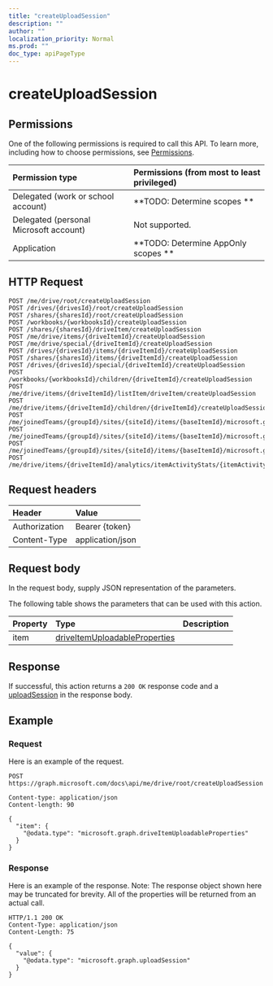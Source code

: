 ```yaml
---
title: "createUploadSession"
description: ""
author: ""
localization_priority: Normal
ms.prod: ""
doc_type: apiPageType
---
```


# createUploadSession



## Permissions
One of the following permissions is required to call this API. To learn more, including how to choose permissions, see [Permissions](/concepts/permissions-reference.md).

|Permission type|Permissions (from most to least privileged)|
|:---|:---|
|Delegated (work or school account)|**TODO: Determine scopes **|
|Delegated (personal Microsoft account)|Not supported.|
|Application|**TODO: Determine AppOnly scopes **|

## HTTP Request
<!-- {
  "blockType": "ignored"
}
-->
``` http
POST /me/drive/root/createUploadSession
POST /drives/{drivesId}/root/createUploadSession
POST /shares/{sharesId}/root/createUploadSession
POST /workbooks/{workbooksId}/createUploadSession
POST /shares/{sharesId}/driveItem/createUploadSession
POST /me/drive/items/{driveItemId}/createUploadSession
POST /me/drive/special/{driveItemId}/createUploadSession
POST /drives/{drivesId}/items/{driveItemId}/createUploadSession
POST /shares/{sharesId}/items/{driveItemId}/createUploadSession
POST /drives/{drivesId}/special/{driveItemId}/createUploadSession
POST /workbooks/{workbooksId}/children/{driveItemId}/createUploadSession
POST /me/drive/items/{driveItemId}/listItem/driveItem/createUploadSession
POST /me/drive/items/{driveItemId}/children/{driveItemId}/createUploadSession
POST /me/joinedTeams/{groupId}/sites/{siteId}/items/{baseItemId}/microsoft.graph.sharedDriveItem/root/createUploadSession
POST /me/joinedTeams/{groupId}/sites/{siteId}/items/{baseItemId}/microsoft.graph.sharedDriveItem/driveItem/createUploadSession
POST /me/joinedTeams/{groupId}/sites/{siteId}/items/{baseItemId}/microsoft.graph.sharedDriveItem/items/{driveItemId}/createUploadSession
POST /me/drive/items/{driveItemId}/analytics/itemActivityStats/{itemActivityStatId}/activities/{itemActivityId}/driveItem/createUploadSession
```

## Request headers
|Header|Value|
|:---|:---|
|Authorization|Bearer {token}|
|Content-Type|application/json|

## Request body
In the request body, supply JSON representation of the parameters.

The following table shows the parameters that can be used with this action.

|Property|Type|Description|
|:---|:---|:---|
|item|[driveItemUploadableProperties](../resources/driveItemUploadableProperties.md)||



## Response
If successful, this action returns a `200 OK` response code and a [uploadSession](../resources/uploadSession.md) in the response body.

## Example

### Request
Here is an example of the request.
<!-- {
  "blockType": "request",
  "name": "driveitem_createuploadsession"
}
-->
``` http
POST https://graph.microsoft.com/docs\api/me/drive/root/createUploadSession

Content-type: application/json
Content-length: 90

{
  "item": {
    "@odata.type": "microsoft.graph.driveItemUploadableProperties"
  }
}
```

### Response
Here is an example of the response. Note: The response object shown here may be truncated for brevity. All of the properties will be returned from an actual call.
<!-- {
  "blockType": "response",
  "truncated": true,
  "@odata.type": "microsoft.graph.uploadsession"
}
-->
``` http
HTTP/1.1 200 OK
Content-Type: application/json
Content-Length: 75

{
  "value": {
    "@odata.type": "microsoft.graph.uploadSession"
  }
}
```

